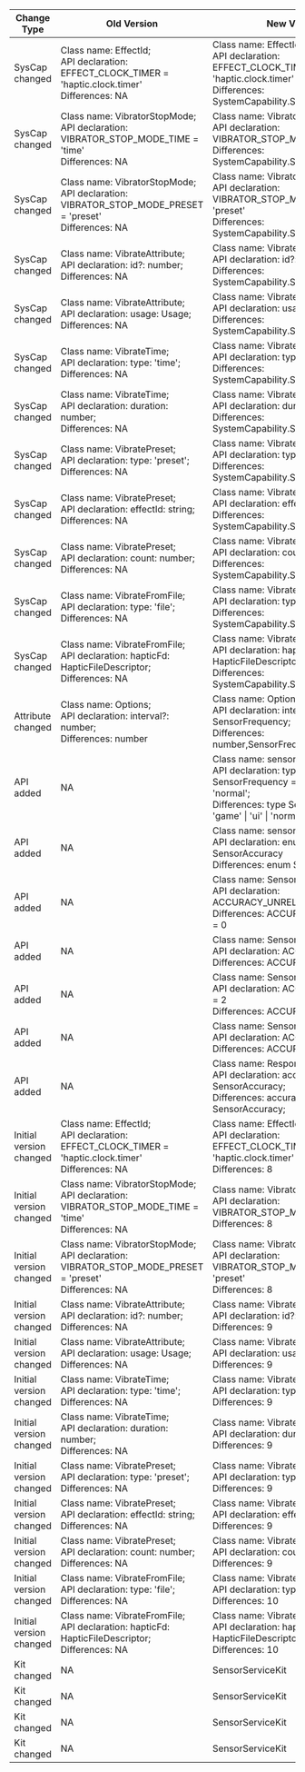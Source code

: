 | Change Type | Old Version | New Version | d.ts File |
| ---- | ------ | ------ | -------- |
|SysCap changed|Class name: EffectId;<br>API declaration: EFFECT_CLOCK_TIMER = 'haptic.clock.timer'<br>Differences: NA|Class name: EffectId;<br>API declaration: EFFECT_CLOCK_TIMER = 'haptic.clock.timer'<br>Differences: SystemCapability.Sensors.MiscDevice|api/@ohos.vibrator.d.ts|
|SysCap changed|Class name: VibratorStopMode;<br>API declaration: VIBRATOR_STOP_MODE_TIME = 'time'<br>Differences: NA|Class name: VibratorStopMode;<br>API declaration: VIBRATOR_STOP_MODE_TIME = 'time'<br>Differences: SystemCapability.Sensors.MiscDevice|api/@ohos.vibrator.d.ts|
|SysCap changed|Class name: VibratorStopMode;<br>API declaration: VIBRATOR_STOP_MODE_PRESET = 'preset'<br>Differences: NA|Class name: VibratorStopMode;<br>API declaration: VIBRATOR_STOP_MODE_PRESET = 'preset'<br>Differences: SystemCapability.Sensors.MiscDevice|api/@ohos.vibrator.d.ts|
|SysCap changed|Class name: VibrateAttribute;<br>API declaration: id?: number;<br>Differences: NA|Class name: VibrateAttribute;<br>API declaration: id?: number;<br>Differences: SystemCapability.Sensors.MiscDevice|api/@ohos.vibrator.d.ts|
|SysCap changed|Class name: VibrateAttribute;<br>API declaration: usage: Usage;<br>Differences: NA|Class name: VibrateAttribute;<br>API declaration: usage: Usage;<br>Differences: SystemCapability.Sensors.MiscDevice|api/@ohos.vibrator.d.ts|
|SysCap changed|Class name: VibrateTime;<br>API declaration: type: 'time';<br>Differences: NA|Class name: VibrateTime;<br>API declaration: type: 'time';<br>Differences: SystemCapability.Sensors.MiscDevice|api/@ohos.vibrator.d.ts|
|SysCap changed|Class name: VibrateTime;<br>API declaration: duration: number;<br>Differences: NA|Class name: VibrateTime;<br>API declaration: duration: number;<br>Differences: SystemCapability.Sensors.MiscDevice|api/@ohos.vibrator.d.ts|
|SysCap changed|Class name: VibratePreset;<br>API declaration: type: 'preset';<br>Differences: NA|Class name: VibratePreset;<br>API declaration: type: 'preset';<br>Differences: SystemCapability.Sensors.MiscDevice|api/@ohos.vibrator.d.ts|
|SysCap changed|Class name: VibratePreset;<br>API declaration: effectId: string;<br>Differences: NA|Class name: VibratePreset;<br>API declaration: effectId: string;<br>Differences: SystemCapability.Sensors.MiscDevice|api/@ohos.vibrator.d.ts|
|SysCap changed|Class name: VibratePreset;<br>API declaration: count: number;<br>Differences: NA|Class name: VibratePreset;<br>API declaration: count: number;<br>Differences: SystemCapability.Sensors.MiscDevice|api/@ohos.vibrator.d.ts|
|SysCap changed|Class name: VibrateFromFile;<br>API declaration: type: 'file';<br>Differences: NA|Class name: VibrateFromFile;<br>API declaration: type: 'file';<br>Differences: SystemCapability.Sensors.MiscDevice|api/@ohos.vibrator.d.ts|
|SysCap changed|Class name: VibrateFromFile;<br>API declaration: hapticFd: HapticFileDescriptor;<br>Differences: NA|Class name: VibrateFromFile;<br>API declaration: hapticFd: HapticFileDescriptor;<br>Differences: SystemCapability.Sensors.MiscDevice|api/@ohos.vibrator.d.ts|
|Attribute changed|Class name: Options;<br>API declaration: interval?: number;<br>Differences: number|Class name: Options;<br>API declaration: interval?: number \| SensorFrequency;<br>Differences: number,SensorFrequency|api/@ohos.sensor.d.ts|
|API added|NA|Class name: sensor;<br>API declaration: type SensorFrequency = 'game' \| 'ui' \| 'normal';<br>Differences: type SensorFrequency = 'game' \| 'ui' \| 'normal';|api/@ohos.sensor.d.ts|
|API added|NA|Class name: sensor;<br>API declaration:  enum SensorAccuracy<br>Differences:  enum SensorAccuracy|api/@ohos.sensor.d.ts|
|API added|NA|Class name: SensorAccuracy;<br>API declaration: ACCURACY_UNRELIABLE = 0<br>Differences: ACCURACY_UNRELIABLE = 0|api/@ohos.sensor.d.ts|
|API added|NA|Class name: SensorAccuracy;<br>API declaration: ACCURACY_LOW = 1<br>Differences: ACCURACY_LOW = 1|api/@ohos.sensor.d.ts|
|API added|NA|Class name: SensorAccuracy;<br>API declaration: ACCURACY_MEDIUM = 2<br>Differences: ACCURACY_MEDIUM = 2|api/@ohos.sensor.d.ts|
|API added|NA|Class name: SensorAccuracy;<br>API declaration: ACCURACY_HIGH = 3<br>Differences: ACCURACY_HIGH = 3|api/@ohos.sensor.d.ts|
|API added|NA|Class name: Response;<br>API declaration: accuracy: SensorAccuracy;<br>Differences: accuracy: SensorAccuracy;|api/@ohos.sensor.d.ts|
|Initial version changed|Class name: EffectId;<br>API declaration: EFFECT_CLOCK_TIMER = 'haptic.clock.timer'<br>Differences: NA|Class name: EffectId;<br>API declaration: EFFECT_CLOCK_TIMER = 'haptic.clock.timer'<br>Differences: 8|api/@ohos.vibrator.d.ts|
|Initial version changed|Class name: VibratorStopMode;<br>API declaration: VIBRATOR_STOP_MODE_TIME = 'time'<br>Differences: NA|Class name: VibratorStopMode;<br>API declaration: VIBRATOR_STOP_MODE_TIME = 'time'<br>Differences: 8|api/@ohos.vibrator.d.ts|
|Initial version changed|Class name: VibratorStopMode;<br>API declaration: VIBRATOR_STOP_MODE_PRESET = 'preset'<br>Differences: NA|Class name: VibratorStopMode;<br>API declaration: VIBRATOR_STOP_MODE_PRESET = 'preset'<br>Differences: 8|api/@ohos.vibrator.d.ts|
|Initial version changed|Class name: VibrateAttribute;<br>API declaration: id?: number;<br>Differences: NA|Class name: VibrateAttribute;<br>API declaration: id?: number;<br>Differences: 9|api/@ohos.vibrator.d.ts|
|Initial version changed|Class name: VibrateAttribute;<br>API declaration: usage: Usage;<br>Differences: NA|Class name: VibrateAttribute;<br>API declaration: usage: Usage;<br>Differences: 9|api/@ohos.vibrator.d.ts|
|Initial version changed|Class name: VibrateTime;<br>API declaration: type: 'time';<br>Differences: NA|Class name: VibrateTime;<br>API declaration: type: 'time';<br>Differences: 9|api/@ohos.vibrator.d.ts|
|Initial version changed|Class name: VibrateTime;<br>API declaration: duration: number;<br>Differences: NA|Class name: VibrateTime;<br>API declaration: duration: number;<br>Differences: 9|api/@ohos.vibrator.d.ts|
|Initial version changed|Class name: VibratePreset;<br>API declaration: type: 'preset';<br>Differences: NA|Class name: VibratePreset;<br>API declaration: type: 'preset';<br>Differences: 9|api/@ohos.vibrator.d.ts|
|Initial version changed|Class name: VibratePreset;<br>API declaration: effectId: string;<br>Differences: NA|Class name: VibratePreset;<br>API declaration: effectId: string;<br>Differences: 9|api/@ohos.vibrator.d.ts|
|Initial version changed|Class name: VibratePreset;<br>API declaration: count: number;<br>Differences: NA|Class name: VibratePreset;<br>API declaration: count: number;<br>Differences: 9|api/@ohos.vibrator.d.ts|
|Initial version changed|Class name: VibrateFromFile;<br>API declaration: type: 'file';<br>Differences: NA|Class name: VibrateFromFile;<br>API declaration: type: 'file';<br>Differences: 10|api/@ohos.vibrator.d.ts|
|Initial version changed|Class name: VibrateFromFile;<br>API declaration: hapticFd: HapticFileDescriptor;<br>Differences: NA|Class name: VibrateFromFile;<br>API declaration: hapticFd: HapticFileDescriptor;<br>Differences: 10|api/@ohos.vibrator.d.ts|
|Kit changed|NA|SensorServiceKit|api/@ohos.sensor.d.ts|
|Kit changed|NA|SensorServiceKit|api/@ohos.vibrator.d.ts|
|Kit changed|NA|SensorServiceKit|api/@system.sensor.d.ts|
|Kit changed|NA|SensorServiceKit|api/@system.vibrator.d.ts|
